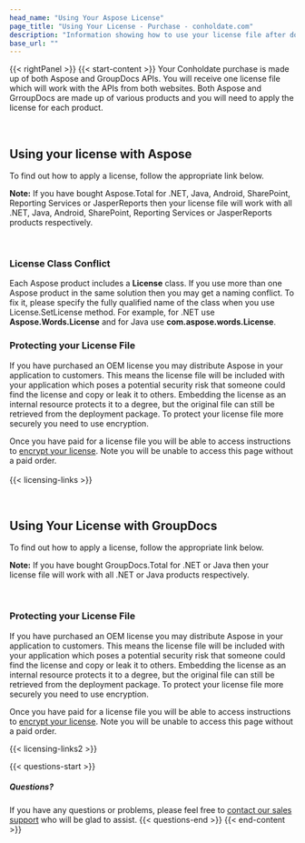 ```yaml
---
head_name: "Using Your Aspose License"
page_title: "Using Your License - Purchase - conholdate.com"
description: "Information showing how to use your license file after download."
base_url: ""
---
```

{{< rightPanel >}}
{{< start-content >}} 
Your Conholdate purchase is made up of both Aspose and GroupDocs APIs. You will receive one license file which will work with the APIs from both websites. Both Aspose and GrroupDocs are made up of various products and you will need to apply the license for each product.  

&nbsp;  
## Using your license with Aspose
To find out how to apply a license, follow the appropriate link below.

**Note:** If you have bought Aspose.Total for .NET, Java, Android, SharePoint, Reporting Services or JasperReports then your license file will work with all .NET, Java, Android, SharePoint, Reporting Services or JasperReports products respectively.  

&nbsp;  
### License Class Conflict
Each Aspose product includes a **License** class. If you use more than one Aspose product in the same solution then you may get a naming conflict. To fix it, please specify the fully qualified name of the class when you use License.SetLicense method. For example, for .NET use **Aspose.Words.License** and for Java use **com.aspose.words.License**.  

### Protecting your License File
If you have purchased an OEM license you may distribute Aspose in your application to customers. This means the license file will be included with your application which poses a potential security risk that someone could find the license and copy or leak it to others. Embedding the license as an internal resource protects it to a degree, but the original file can still be retrieved from the deployment package. To protect your license file more securely you need to use encryption.

Once you have paid for a license file you will be able to access instructions to [encrypt your license](https://purchase.aspose.com/orders/protecting-your-license-file). Note you will be unable to access this page without a paid order.  
&nbsp;  
{{< licensing-links >}}  

&nbsp;  
## Using Your License with GroupDocs  

To find out how to apply a license, follow the appropriate link below.

**Note:** If you have bought GroupDocs.Total for .NET or Java then your license file will work with all .NET or Java products respectively.  

&nbsp;  
### Protecting your License File
If you have purchased an OEM license you may distribute Aspose in your application to customers. This means the license file will be included with your application which poses a potential security risk that someone could find the license and copy or leak it to others. Embedding the license as an internal resource protects it to a degree, but the original file can still be retrieved from the deployment package. To protect your license file more securely you need to use encryption.

Once you have paid for a license file you will be able to access instructions to [encrypt your license](https://purchase.groupdocs.com/orders/protecting-your-license-file). Note you will be unable to access this page without a paid order.  

{{< licensing-links2 >}}

{{< questions-start >}}
##### **Questions?**
If you have any questions or problems, please feel free to [contact our sales support](https://about.conholdate.com/contact/) who will be glad to assist.
{{< questions-end >}}
{{< end-content >}}